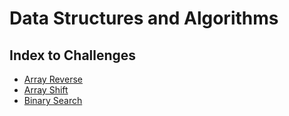 # Data Structures and Algorithms

## Index to Challenges

+ [Array Reverse](./ArrayReverse/README.md)
+ [Array Shift](./ArrayShift/README.md)
+ [Binary Search](./BinarySearch/README.md)


